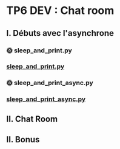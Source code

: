# TP6 DEV : Chat room

## I. Débuts avec l'asynchrone

### 🌞 sleep_and_print.py
### [sleep_and_print.py](https://github.com/thomascrecy/tp6-dev-reseau/blob/main/sleep_and_print.py)

### 🌞 sleep_and_print_async.py
### [sleep_and_print_async.py](https://github.com/thomascrecy/tp6-dev-reseau/blob/main/sleep_and_print_async.py)

## II. Chat Room

## II. Bonus